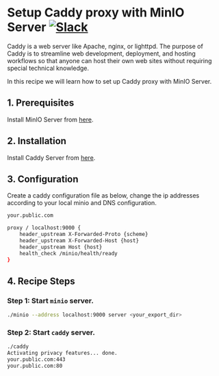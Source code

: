 # Setup Caddy proxy with MinIO Server  [![Slack](https://slack.minio.io/slack?type=svg)](https://slack.minio.io)

Caddy is a web server like Apache, nginx, or lighttpd. The purpose of Caddy is to streamline  web development, deployment, and hosting workflows so that anyone can host their own web sites without requiring special technical knowledge.

In this recipe we will learn how to set up Caddy proxy with MinIO Server.

## 1. Prerequisites

Install MinIO Server from [here](http://docs.minio.io/docs/minio-quickstart-guide).

## 2. Installation

Install Caddy Server from [here](https://caddyserver.com/download).

## 3. Configuration

Create a caddy configuration file as below, change the ip addresses according to your local minio and DNS configuration.

```sh
your.public.com

proxy / localhost:9000 {
    header_upstream X-Forwarded-Proto {scheme}
    header_upstream X-Forwarded-Host {host}
    header_upstream Host {host}
    health_check /minio/health/ready
}
```

## 4. Recipe Steps

### Step 1: Start `minio` server.


```sh
./minio --address localhost:9000 server <your_export_dir>
```

### Step 2: Start `caddy` server.

```sh
./caddy
Activating privacy features... done.
your.public.com:443
your.public.com:80
```
